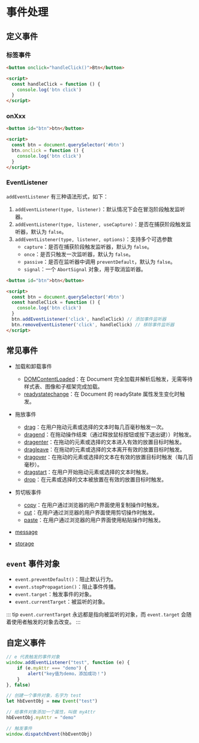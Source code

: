 # 事件处理

## 定义事件

### 标签事件

```html
<button onclick="handleClick()">Btn</button>

<script>
  const handleClick = function () {
    console.log('btn click')
  }
</script>
```

### onXxx

```html
<button id="btn">btn</button>

<script>
  const btn = document.querySelector('#btn')
  btn.onclick = function () {
    console.log('btn click')
  }
</script>
```

### EventListener

`addEventListener` 有三种语法形式，如下：

1. `addEventListener(type, listener)`：默认情况下会在冒泡阶段触发监听器。
2. `addEventListener(type, listener, useCapture)`：是否在捕获阶段触发监听器，默认为 `false`。
3. `addEventListener(type, listener, options)`：支持多个可选参数
     - `capture`：是否在捕获阶段触发监听器，默认为 `false`。
     - `once`：是否只触发一次监听器，默认为 `false`。
     - `passive`：是否在监听器中调用 `preventDefault`，默认为 `false`。
     - `signal`：一个 `AbortSignal` 对象，用于取消监听器。

```html
<button id="btn">btn</button>

<script>
  const btn = document.querySelector('#btn')
  const handleClick = function () {
    console.log('btn click')
  }
  btn.addEventListener('click', handleClick) // 添加事件监听器
  btn.removeEventListener('click', handleClick) // 移除事件监听器
</script>
```

## 常见事件

- 加载和卸载事件
  - [DOMContentLoaded](https://developer.mozilla.org/zh-CN/docs/Web/API/Document/DOMContentLoaded_event)：在 Document 完全加载并解析后触发，无需等待样式表、图像和子框架完成加载。
  - [readystatechange](https://developer.mozilla.org/zh-CN/docs/Web/API/Document/readystatechange_event)：在 Document 的 readyState 属性发生变化时触发。

- 拖放事件
  - [drag](https://developer.mozilla.org/zh-CN/docs/Web/API/HTMLElement/drag_event)：在用户拖动元素或选择的文本时每几百毫秒触发一次。
  - [dragend](https://developer.mozilla.org/zh-CN/docs/Web/API/HTMLElement/dragend_event)：在拖动操作结束（通过释放鼠标按钮或按下退出键））时触发。
  - [dragenter](https://developer.mozilla.org/zh-CN/docs/Web/API/HTMLElement/dragenter_event)：在拖动的元素或选择的文本进入有效的放置目标时触发。
  - [dragleave](https://developer.mozilla.org/zh-CN/docs/Web/API/HTMLElement/dragleave_event)：在拖动的元素或选择的文本离开有效的放置目标时触发。
  - [dragover](https://developer.mozilla.org/zh-CN/docs/Web/API/HTMLElement/dragover_event)：在拖动的元素或选择的文本在有效的放置目标时触发（每几百毫秒）。
  - [dragstart](https://developer.mozilla.org/zh-CN/docs/Web/API/HTMLElement/dragstart_event)：在用户开始拖动元素或选择的文本时触发。
  - [drop](https://developer.mozilla.org/zh-CN/docs/Web/API/HTMLElement/drop_event)：在元素或选择的文本被放置在有效的放置目标时触发。

- 剪切板事件
  - [copy](https://developer.mozilla.org/en-US/docs/Web/API/Document/copy_event)：在用户通过浏览器的用户界面使用复制操作时触发。
  - [cut](https://developer.mozilla.org/en-US/docs/Web/API/Document/cut_event)：在用户通过浏览器的用户界面使用剪切操作时触发。
  - [paste](https://developer.mozilla.org/en-US/docs/Web/API/Document/paste_event)：在用户通过浏览器的用户界面使用粘贴操作时触发。

- [message](https://zh.javascript.info/cross-window-communication)
- [storage](https://developer.mozilla.org/zh-CN/docs/Web/API/Window/storage_event)

## `event` 事件对象

- `event.preventDefault()`：阻止默认行为。
- `event.stopPropagation()`：阻止事件传播。
- `event.target`：触发事件的对象。
- `event.currentTarget`：被监听的对象。

::: tip
`event.currentTarget` 永远都是指向被监听的对象，而 `event.target` 会随着使用者触发的对象去改变。
:::

## 自定义事件

```js
// e 代表触发的事件对象
window.addEventListener("test", function (e) {
    if (e.myAttr === "demo") {
        alert("key值为demo，添加成功！")
    }
}, false)

// 创建一个事件对象，名字为 test
let hbEventObj = new Event("test")

// 给事件对象添加一个属性，叫做 myAttr
hbEventObj.myAttr = "demo"

// 触发事件
window.dispatchEvent(hbEventObj)
```
